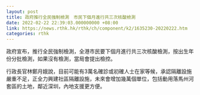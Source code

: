 ```yaml
---
layout: post
title: 政府推行全民強制檢測　市民下個月進行共三次核酸檢測
date: 2022-02-22 22:39:03.000000000 +08:00
link: https://news.rthk.hk/rthk/ch/component/k2/1635230-20220222.htm
categories: rthk
---
```


政府宣布，推行全民強制檢測，全港市民要下個月進行共三次核酸檢測，按出生年份分批檢測，如果沒有檢測，當局會提出檢控。

行政長官林鄭月娥說，目前可能有3萬名確診或初確人士在家等候，承認隔離設施嚴重不足，正全力興建社區隔離設施，未來會增加幾萬個單位，包括動用落馬州河套區的土地，鄰近深圳，內地支援更方便。
